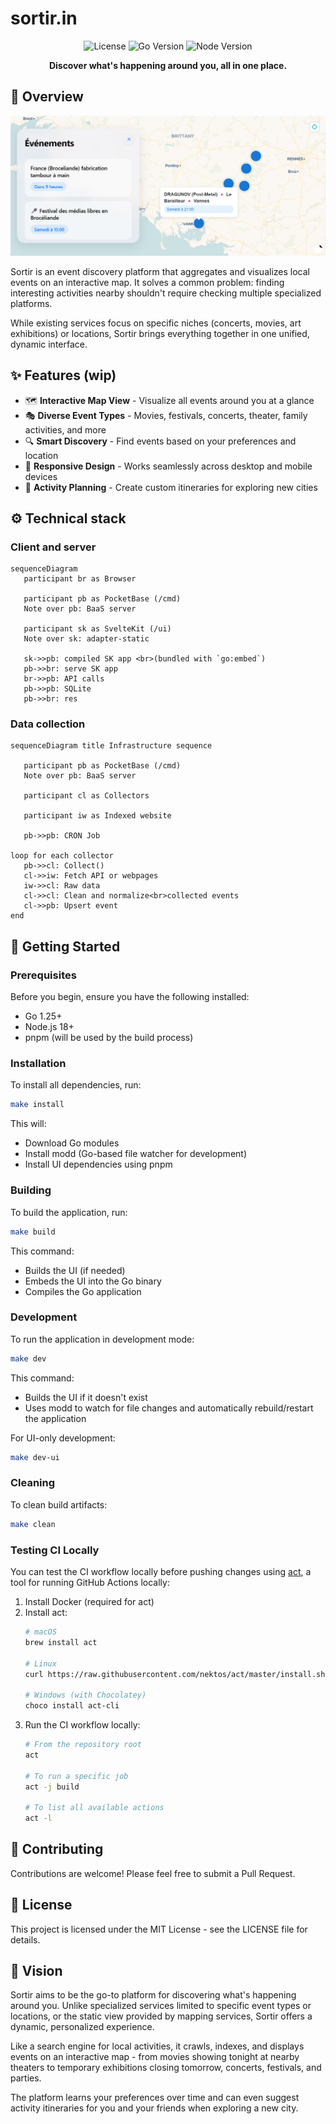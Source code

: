 # sortir.in

<div align="center">

![License](https://img.shields.io/badge/license-MIT-blue.svg)
![Go Version](https://img.shields.io/badge/go-1.25%2B-00ADD8.svg)
![Node Version](https://img.shields.io/badge/node-18%2B-brightgreen.svg)

**Discover what's happening around you, all in one place.**

</div>

## 🌟 Overview

<img src="md/nearby_events.png">

Sortir is an event discovery platform that aggregates and visualizes local events on an interactive map. It solves a common problem: finding interesting activities nearby shouldn't require checking multiple specialized platforms.

While existing services focus on specific niches (concerts, movies, art exhibitions) or locations, Sortir brings everything together in one unified, dynamic interface.

## ✨ Features (wip)

- 🗺️ **Interactive Map View** - Visualize all events around you at a glance
- 🎭 **Diverse Event Types** - Movies, festivals, concerts, theater, family activities, and more
- 🔍 **Smart Discovery** - Find events based on your preferences and location
- 📱 **Responsive Design** - Works seamlessly across desktop and mobile devices
- 🧭 **Activity Planning** - Create custom itineraries for exploring new cities


## ⚙️ Technical stack

### Client and server
```mermaid
sequenceDiagram
   participant br as Browser

   participant pb as PocketBase (/cmd)
   Note over pb: BaaS server

   participant sk as SvelteKit (/ui)
   Note over sk: adapter-static

   sk->>pb: compiled SK app <br>(bundled with `go:embed`)
   pb->>br: serve SK app
   br->>pb: API calls
   pb->>pb: SQLite
   pb->>br: res
```

### Data collection
```mermaid
sequenceDiagram title Infrastructure sequence

   participant pb as PocketBase (/cmd)
   Note over pb: BaaS server

   participant cl as Collectors

   participant iw as Indexed website

   pb->>pb: CRON Job

loop for each collector
   pb->>cl: Collect()
   cl->>iw: Fetch API or webpages
   iw->>cl: Raw data
   cl->>cl: Clean and normalize<br>collected events
   cl->>pb: Upsert event
end
```

## 🚀 Getting Started

### Prerequisites

Before you begin, ensure you have the following installed:
- Go 1.25+
- Node.js 18+
- pnpm (will be used by the build process)

### Installation

To install all dependencies, run:

```bash
make install
```

This will:
- Download Go modules
- Install modd (Go-based file watcher for development)
- Install UI dependencies using pnpm

### Building

To build the application, run:

```bash
make build
```

This command:
- Builds the UI (if needed)
- Embeds the UI into the Go binary
- Compiles the Go application

### Development

To run the application in development mode:

```bash
make dev
```

This command:
- Builds the UI if it doesn't exist
- Uses modd to watch for file changes and automatically rebuild/restart the application

For UI-only development:

```bash
make dev-ui
```

### Cleaning

To clean build artifacts:

```bash
make clean
```

### Testing CI Locally

You can test the CI workflow locally before pushing changes using [act](https://github.com/nektos/act), a tool for running GitHub Actions locally:

1. Install Docker (required for act)
2. Install act:
   ```bash
   # macOS
   brew install act

   # Linux
   curl https://raw.githubusercontent.com/nektos/act/master/install.sh | sudo bash

   # Windows (with Chocolatey)
   choco install act-cli
   ```
3. Run the CI workflow locally:
   ```bash
   # From the repository root
   act

   # To run a specific job
   act -j build

   # To list all available actions
   act -l
   ```

## 🤝 Contributing

Contributions are welcome! Please feel free to submit a Pull Request.

## 📝 License

This project is licensed under the MIT License - see the LICENSE file for details.

## 🔮 Vision

Sortir aims to be the go-to platform for discovering what's happening around you. Unlike specialized services limited to specific event types or locations, or the static view provided by mapping services, Sortir offers a dynamic, personalized experience.

Like a search engine for local activities, it crawls, indexes, and displays events on an interactive map - from movies showing tonight at nearby theaters to temporary exhibitions closing tomorrow, concerts, festivals, and parties.

The platform learns your preferences over time and can even suggest activity itineraries for you and your friends when exploring a new city.
